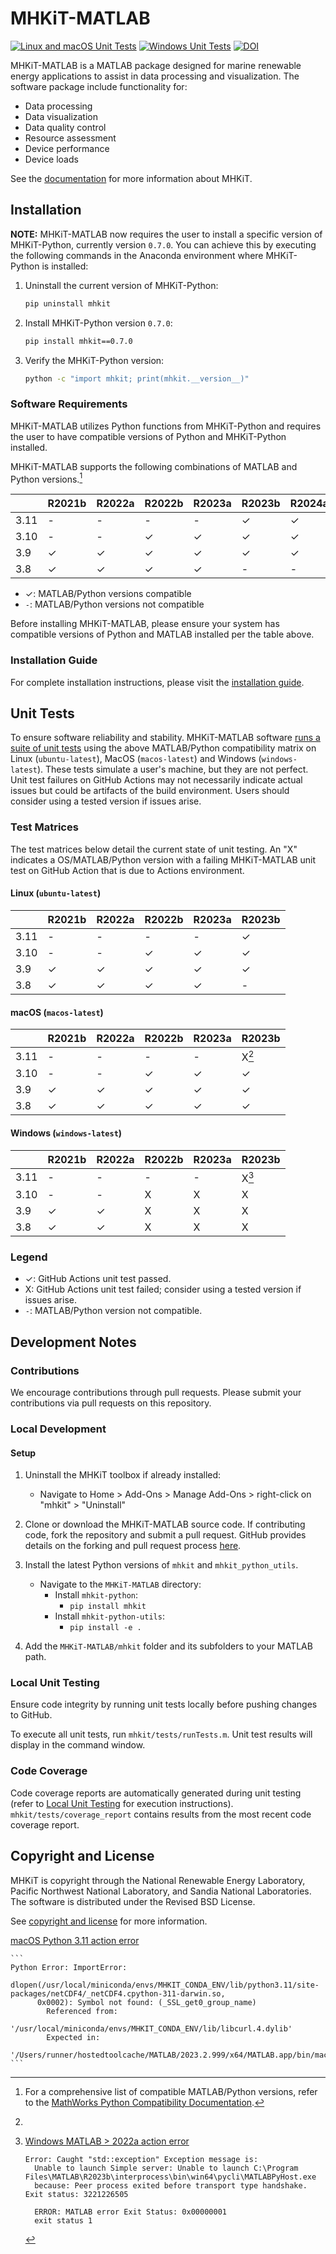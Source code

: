 # MHKiT-MATLAB

[![Linux and macOS Unit Tests](https://github.com/MHKiT-Software/MHKiT-MATLAB/actions/workflows/unix_unit_tests.yml/badge.svg)](https://github.com/MHKiT-Software/MHKiT-MATLAB/actions/workflows/unix_unit_tests.yml) [![Windows Unit Tests](https://github.com/MHKiT-Software/MHKiT-MATLAB/actions/workflows/windows_unit_tests.yml/badge.svg)](https://github.com/MHKiT-Software/MHKiT-MATLAB/actions/workflows/windows_unit_tests.yml) [![DOI](https://zenodo.org/badge/DOI/10.5281/zenodo.3928405.svg)](https://doi.org/10.5281/zenodo.3928405)

MHKiT-MATLAB is a MATLAB package designed for marine renewable energy applications to assist in
data processing and visualization. The software package include functionality for:

- Data processing
- Data visualization
- Data quality control
- Resource assessment
- Device performance
- Device loads

See the [documentation](https://mhkit-software.github.io/MHKiT/) for more information about MHKiT.

## Installation

**NOTE:** MHKiT-MATLAB now requires the user to install a specific version of MHKiT-Python,
currently version `0.7.0`. You can achieve this by executing the following commands in the Anaconda
environment where MHKiT-Python is installed:

1. Uninstall the current version of MHKiT-Python:
    ```bash
    pip uninstall mhkit
    ```

2. Install MHKiT-Python version `0.7.0`:
    ```bash
    pip install mhkit==0.7.0
    ```

3. Verify the MHKiT-Python version:
    ```bash
    python -c "import mhkit; print(mhkit.__version__)"
    ```


### Software Requirements

MHKiT-MATLAB utilizes Python functions from MHKiT-Python and requires the user to have
compatible versions of Python and MHKiT-Python installed.

MHKiT-MATLAB supports the following combinations of MATLAB and Python versions.[^1]

|      | R2021b | R2022a | R2022b | R2023a | R2023b | R2024a |
| ---- | ------ | ------ | ------ | ------ | ------ | ------ |
| 3.11 | -      | -      | -      | -      | ✓      | ✓      |
| 3.10 | -      | -      | ✓      | ✓      | ✓      | ✓      |
| 3.9  | ✓      | ✓      | ✓      | ✓      | ✓      | ✓      |
| 3.8  | ✓      | ✓      | ✓      | ✓      | -      | -      |

- ✓: MATLAB/Python versions compatible
- `-`: MATLAB/Python versions not compatible

Before installing MHKiT-MATLAB, please ensure your system has compatible versions of Python and MATLAB installed per the table above.

### Installation Guide

For complete installation instructions, please visit the [installation guide](https://mhkit-software.github.io/MHKiT/installation.html).

## Unit Tests

To ensure software reliability and stability. MHKiT-MATLAB software [runs a suite of unit tests](https://github.com/MHKiT-Software/MHKiT-MATLAB/actions) using the above MATLAB/Python compatibility matrix on Linux (`ubuntu-latest`), MacOS (`macos-latest`) and Windows (`windows-latest`). These tests simulate a user's machine, but they are not perfect. Unit test failures on GitHub Actions may not necessarily indicate actual issues but could be artifacts of the build environment. Users should consider using a tested version if issues arise.

### Test Matrices

The test matrices below detail the current state of unit testing. An "X" indicates a OS/MATLAB/Python version with a failing MHKiT-MATLAB unit test on GitHub Action that is due to Actions environment.

#### Linux (`ubuntu-latest`)

|      | R2021b | R2022a | R2022b | R2023a | R2023b |
| ---- | ------ | ------ | ------ | ------ | ------ |
| 3.11 | -      | -      | -      | -      | ✓      |
| 3.10 | -      | -      | ✓      | ✓      | ✓      |
| 3.9  | ✓      | ✓      | ✓      | ✓      | ✓      |
| 3.8  | ✓      | ✓      | ✓      | ✓      | -      |

#### macOS (`macos-latest`)

|      | R2021b | R2022a | R2022b | R2023a | R2023b                     |
| ---- | ------ | ------ | ------ | ------ | -------------------------- |
| 3.11 | -      | -      | -      | -      | X[^macos-311-action-error] |
| 3.10 | -      | -      | ✓      | ✓      | ✓                          |
| 3.9  | ✓      | ✓      | ✓      | ✓      | ✓                          |
| 3.8  | ✓      | ✓      | ✓      | ✓      | ✓                          |

#### Windows (`windows-latest`)

|      | R2021b | R2022a | R2022b | R2023a | R2023b                            |
| ---- | ------ | ------ | ------ | ------ | --------------------------------- |
| 3.11 | -      | -      | -      | -      | X[^windows-gt-2022a-action-error] |
| 3.10 | -      | -      | X      | X      | X                                 |
| 3.9  | ✓      | ✓      | X      | X      | X                                 |
| 3.8  | ✓      | ✓      | X      | X      | X                                 |

### Legend

- ✓: GitHub Actions unit test passed.
- X: GitHub Actions unit test failed; consider using a tested version if issues arise.
- `-`: MATLAB/Python version not compatible.

## Development Notes

### Contributions

We encourage contributions through pull requests. Please submit your contributions via pull requests on this repository.

### Local Development

#### Setup

1. Uninstall the MHKiT toolbox if already installed:

   - Navigate to Home > Add-Ons > Manage Add-Ons > right-click on "mhkit" > "Uninstall"

2. Clone or download the MHKiT-MATLAB source code. If contributing code, fork the repository and submit a pull request. GitHub provides details on the forking and pull request process [here](https://docs.github.com/en/pull-requests/collaborating-with-pull-requests).

3. Install the latest Python versions of `mhkit` and `mhkit_python_utils`.

   - Navigate to the `MHKiT-MATLAB` directory:
     - Install `mhkit-python`:
       - `pip install mhkit`
     - Install `mhkit-python-utils`:
       - `pip install -e .`

4. Add the `MHKiT-MATLAB/mhkit` folder and its subfolders to your MATLAB path.

### Local Unit Testing

Ensure code integrity by running unit tests locally before pushing changes to GitHub.

To execute all unit tests, run `mhkit/tests/runTests.m`. Unit test results will display in the command window.

### Code Coverage

Code coverage reports are automatically generated during unit testing (refer to [Local Unit Testing](#local-unit-testing) for execution instructions). `mhkit/tests/coverage_report` contains results from the most recent code coverage report.

## Copyright and License

MHKiT is copyright through the National Renewable Energy Laboratory,
Pacific Northwest National Laboratory, and Sandia National Laboratories.
The software is distributed under the Revised BSD License.

See [copyright and license](https://mhkit-software.github.io/MHKiT/license.html) for more information.

[^1]:
    For a comprehensive list of compatible MATLAB/Python versions, refer to the [MathWorks Python
    Compatibility Documentation](https://www.mathworks.com/support/requirements/python-compatibility.html).

[^macos-311-action-error]:

[macOS Python 3.11 action error](https://github.com/MHKiT-Software/MHKiT-MATLAB/actions/runs/7143629923/job/19455784365#step:20:3373)

    ```
    Python Error: ImportError:
          dlopen(/usr/local/miniconda/envs/MHKIT_CONDA_ENV/lib/python3.11/site-packages/netCDF4/_netCDF4.cpython-311-darwin.so,
          0x0002): Symbol not found: (_SSL_get0_group_name)
            Referenced from:
            '/usr/local/miniconda/envs/MHKIT_CONDA_ENV/lib/libcurl.4.dylib'
            Expected in:
            '/Users/runner/hostedtoolcache/MATLAB/2023.2.999/x64/MATLAB.app/bin/maci64/libssl.3.dylib'
    ```

[^windows-gt-2022a-action-error]:
    [Windows MATLAB > 2022a action error](https://github.com/MHKiT-Software/MHKiT-MATLAB/pull/108/commits/63fbf91543392e2fc673a67af52e152ff15f2980)

    ```
    Error: Caught "std::exception" Exception message is:
      Unable to launch Simple server: Unable to launch C:\Program Files\MATLAB\R2023b\interprocess\bin\win64\pycli\MATLABPyHost.exe
      because: Peer process exited before transport type handshake. Exit status: 3221226505

      ERROR: MATLAB error Exit Status: 0x00000001
      exit status 1
    ```
